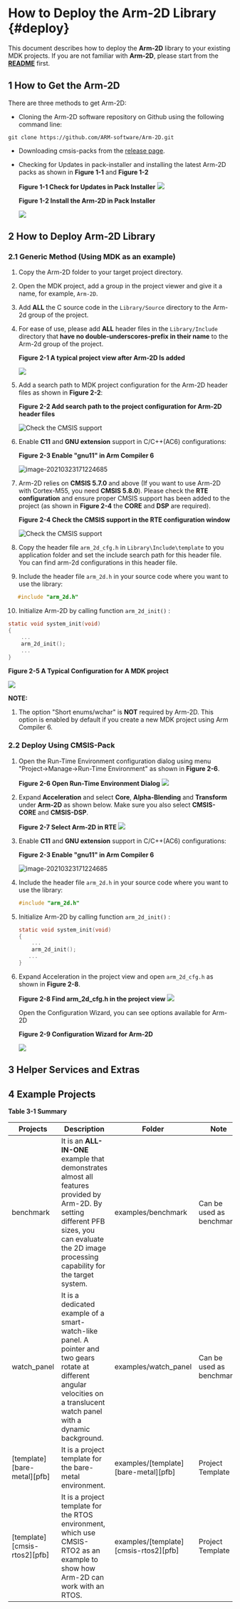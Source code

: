 # How to Deploy the Arm-2D Library {#deploy}

This document describes how to deploy the **Arm-2D** library to your existing MDK projects. If you are not familiar with **Arm-2D**, please start from the **[README](../README.md)** first.



## 1 How to Get the Arm-2D

There are three methods to get Arm-2D:

-  Cloning the Arm-2D software repository on Github using the following command line:

  ```shell
  git clone https://github.com/ARM-software/Arm-2D.git
  ```

- Downloading cmsis-packs from the [release page](https://github.com/ARM-software/Arm-2D/releases).

- Checking for Updates in pack-installer and installing the latest Arm-2D packs as shown in **Figure 1-1** and **Figure 1-2**

   **Figure 1-1 Check for Updates in Pack Installer**
   ![](./pictures/HowToDeploy1_1.png) 

   
   
   **Figure 1-2 Install the Arm-2D in Pack Installer**
   
   ![](./pictures/HowToDeploy1_2.png) 



## 2 How to Deploy Arm-2D Library

### 2.1 Generic Method (Using MDK as an example)

1. Copy the Arm-2D folder to your target project directory.

2. Open the MDK project, add a group in the project viewer and give it a name, for example, `Arm-2D`.

3. Add **ALL** the C source code in the `Library/Source` directory to the Arm-2d group of the project.

4. For ease of use, please add **ALL** header files in the `Library/Include` directory that **have no double-underscores-prefix in their name** to the Arm-2d group of the project.

   **Figure 2-1 A typical project view after Arm-2D Is added**

   ![](./pictures/HowToDeploy2_1.png) 


5. Add a search path to MDK project configuration for the Arm-2D header files as shown in **Figure 2-2**:

   **Figure 2-2 Add search path to the project configuration for Arm-2D header files**

   ![Check the CMSIS support](./pictures/HowToDeploy2_2.png) 

6. Enable **C11** and **GNU extension** support in C/C++(AC6) configurations:

   **Figure 2-3 Enable "gnu11" in Arm Compiler 6** 

   ![image-20210323171224685](./pictures/HowToDeploy2_3.png) 

7. Arm-2D relies on **CMSIS 5.7.0** and above (If you want to use Arm-2D with Cortex-M55, you need **CMSIS 5.8.0**). Please check the **RTE configuration** and ensure proper CMSIS support has been added to the project (as shown in **Figure 2-4** the **CORE** and **DSP** are required).

   **Figure 2-4 Check the CMSIS support in the RTE configuration window**

   ![Check the CMSIS support](./pictures/HowToDeploy2_4.png) 


8. Copy the header file `arm_2d_cfg.h` in `Library\Include\template` to you application folder and set the include search path for this header file. You can find arm-2d configurations in this header file. 


9. Include the header file `arm_2d.h` in your source code where you want to use the library:

```c
   #include "arm_2d.h"
```

10. Initialize Arm-2D by calling function `arm_2d_init()` :

```c
static void system_init(void)
{
    ...
    arm_2d_init();
    ...
}
```



**Figure 2-5 A Typical Configuration for A MDK project**

![](./pictures/HowToDeploy2_5.png) 

**NOTE:**

1. The option "Short enums/wchar" is **NOT** required by Arm-2D. This option is enabled by default if you create a new MDK project using Arm Compiler 6.



### 2.2 Deploy Using CMSIS-Pack

1. Open the Run-Time Environment configuration dialog using menu "Project->Manage->Run-Time Environment" as shown in **Figure 2-6**.

    **Figure 2-6 Open Run-Time Environment Dialog**
    ![](./pictures/HowToDeploy2_6.png)

2. Expand **Acceleration** and select **Core**, **Alpha-Blending** and **Transform** under **Arm-2D** as shown below. Make sure you also select **CMSIS-CORE** and **CMSIS-DSP**.

    **Figure 2-7 Select Arm-2D in RTE**
    ![](./pictures/HowToDeploy2_7.png) 
    
3. Enable **C11** and **GNU extension** support in C/C++(AC6) configurations:
   
    **Figure 2-3 Enable "gnu11" in Arm Compiler 6** 
    
    ![image-20210323171224685](./pictures/HowToDeploy2_3.png) 

4. Include the header file `arm_2d.h` in your source code where you want to use the library:

    ```c
    #include "arm_2d.h"
    ```

5. Initialize Arm-2D by calling function `arm_2d_init()` :

    ```c
    static void system_init(void)
    {
        ...
        arm_2d_init();
       ...
    }
    ```

6. Expand Acceleration in the project view and open `arm_2d_cfg.h` as shown in **Figure 2-8**. 

    **Figure 2-8 Find arm_2d_cfg.h in the project view**
    ![](./pictures/HowToDeploy2_8.png) 

    Open the Configuration Wizard, you can see options available for Arm-2D
    
    **Figure 2-9 Configuration Wizard for Arm-2D**
    
    ![](./pictures/HowToDeploy2_9.png) 
    
    



## 3 Helper Services and Extras



## 4 Example Projects

**Table 3-1 Summary**


| Projects                           | Description                                                  | Folder                                      | Note                      |
| ---------------------------------- | ------------------------------------------------------------ | ------------------------------------------- | ------------------------- |
| benchmark                          | It is an **ALL-IN-ONE** example that demonstrates almost all features provided by Arm-2D. By setting different PFB sizes, you can evaluate the 2D image processing capability for the target system. | examples/benchmark                          | Can be used as benchmark. |
| watch_panel                        | It is a dedicated example of a smart-watch-like panel. A pointer and two gears rotate at different angular velocities on a translucent watch panel with a dynamic background. | examples/watch_panel                        | Can be used as benchmark  |
| \[template\]\[bare-metal\]\[pfb\]  | It is a project template for the bare-metal environment.     | examples/\[template\]\[bare-metal\]\[pfb\]  | Project Template          |
| \[template\]\[cmsis-rtos2\]\[pfb\] | It is a project template for the RTOS environment, which use CMSIS-RTO2 as an example to show how Arm-2D can work with an RTOS. | examples/\[template\]\[cmsis-rtos2\]\[pfb\] | Project Template          |
